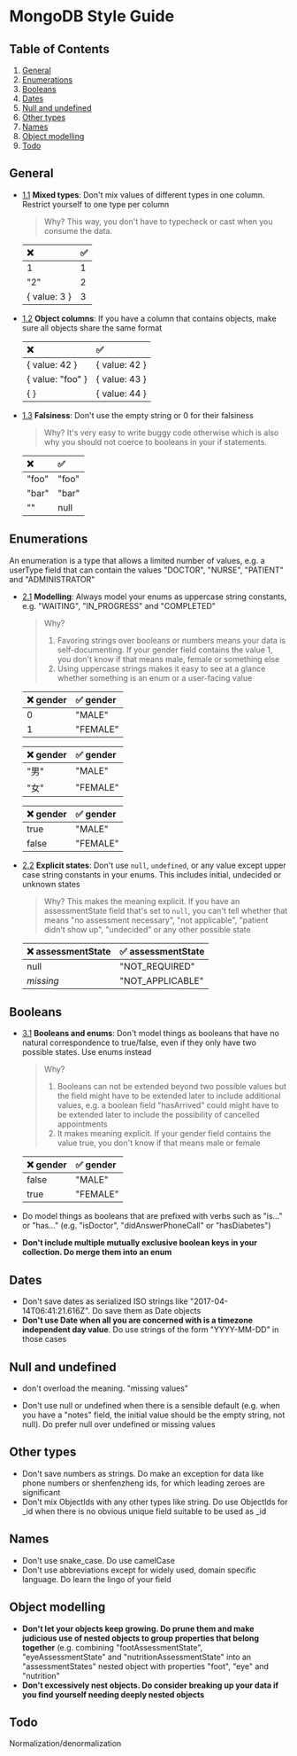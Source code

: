# MongoDB Style Guide

## Table of Contents

  1. [General](#general)
  1. [Enumerations](#enumerations)
  1. [Booleans](#booleans)
  1. [Dates](#dates)
  1. [Null and undefined](#null-and-undefined)
  1. [Other types](#other-types)
  1. [Names](#names)
  1. [Object modelling](#object-modelling)
  1. [Todo](#todo)


## General

- [1.1](#general--mix) **Mixed types**: Don't mix values of different types in one column. Restrict yourself to one type per column

    > Why? This way, you don't have to typecheck or cast when you consume the data.

    | :x:           |:white_check_mark: |
    | :------------ | :---------------- |
    | 1             | 1                 |
    | "2"           | 2                 |
    | { value: 3 }  | 3                 |

- [1.2](#general--object-schema) **Object columns**: If you have a column that contains objects, make sure all objects share the same format

    | :x:       | :white_check_mark:   |
    | :---------------- | :------------- |
    | { value: 42 }    | { value: 42 } |
    | { value: "foo" } | { value: 43 } |
    | { }              | { value: 44 } |

- [1.3](#general--falsiness) **Falsiness**: Don't use the empty string or 0 for their falsiness

    > Why? It's very easy to write buggy code otherwise which is also why you should not coerce to booleans in your if statements.

    | :x:       | :white_check_mark:   |
    | :---------------- | :------------- |
    | "foo"            | "foo"         |
    | "bar"            | "bar"         |
    | ""               | null          |


## Enumerations

An enumeration is a type that allows a limited number of values, e.g. a userType field that can contain the values "DOCTOR", "NURSE", "PATIENT" and "ADMINISTRATOR"

- [2.1](#enumerations--modelling) **Modelling**: Always model your enums as uppercase string constants, e.g. "WAITING", "IN_PROGRESS" and "COMPLETED"

    > Why?
    > 1. Favoring strings over booleans or numbers means your data is self-documenting. If your gender field contains the value 1, you don't know if that means male, female or something else
    > 1. Using uppercase strings makes it easy to see at a glance whether something is an enum or a user-facing value

    | :x: gender              | :white_check_mark: gender |
    | :---------------- | :----------------- |
    | 0             | "MALE"              |
    | 1             | "FEMALE"           |

    | :x: gender              | :white_check_mark: gender |
    | :---------------- | :----------------- |
    | "男"             | "MALE"              |
    | "女"             | "FEMALE"           |

    | :x: gender              | :white_check_mark: gender |
    | :---------------- | :----------------- |
    | true             | "MALE"              |
    | false             | "FEMALE"           |

- [2.2](#enumerations--explicit) **Explicit states**: Don't use `null`, `undefined`, or any value except upper case string constants in your enums. This includes initial, undecided or unknown states

    > Why? This makes the meaning explicit. If you have an assessmentState field that's set to `null`, you can't tell whether that means "no assessment necessary", "not applicable", "patient didn't show up", "undecided" or any other possible state

    | :x: assessmentState | :white_check_mark: assessmentState |
    | :------------------ | :--------------------------------- |
    | null                | "NOT_REQUIRED"                     |
    | *missing*           | "NOT_APPLICABLE"                   |


## Booleans

- [3.1](#enumerations--modelling) **Booleans and enums**: Don't model things as booleans that have no natural correspondence to true/false, even if they only have two possible states. Use enums instead

    > Why?
    > 1. Booleans can not be extended beyond two possible values but the field might have to be extended later to include additional values, e.g. a boolean field "hasArrived" could might have to be extended later to include the possibility of cancelled appointments
    > 1. It makes meaning explicit. If your gender field contains the value true, you don't know if that means male or female

    | :x: gender              | :white_check_mark: gender |
    | :---------------- | :----------------- |
    | false             | "MALE"              |
    | true             | "FEMALE"           |



- Do model things as booleans that are prefixed with verbs such as "is..." or "has..." (e.g. "isDoctor", "didAnswerPhoneCall" or "hasDiabetes")
- **Don't include multiple mutually exclusive boolean keys in your collection. Do merge them into an enum**

## Dates

- Don't save dates as serialized ISO strings like "2017-04-14T06:41:21.616Z". Do save them as Date objects
- **Don't use Date when all you are concerned with is a timezone independent day value**. Do use strings of the form "YYYY-MM-DD" in those cases

## Null and undefined

- don't overload the meaning. "missing values"

- Don't use null or undefined when there is a sensible default (e.g. when you have a "notes" field, the initial value should be the empty string, not null). Do prefer null over undefined or missing values

## Other types

- Don't save numbers as strings. Do make an exception for data like phone numbers or shenfenzheng ids, for which leading zeroes are significant 
- Don't mix ObjectIds with any other types like string. Do use ObjectIds for _id when there is no obvious unique field suitable to be used as _id

## Names

- Don't use snake_case. Do use camelCase
- Don't use abbreviations except for widely used, domain specific language. Do learn the lingo of your field

## Object modelling

- **Don't let your objects keep growing. Do prune them and make judicious use of nested objects to group properties that belong together** (e.g. combining "footAssessmentState", "eyeAssessmentState" and "nutritionAssessmentState" into an "assessmentStates" nested object with properties "foot", "eye" and "nutrition"
- **Don't excessively nest objects. Do consider breaking up your data if you find yourself needing deeply nested objects**

## Todo

Normalization/denormalization